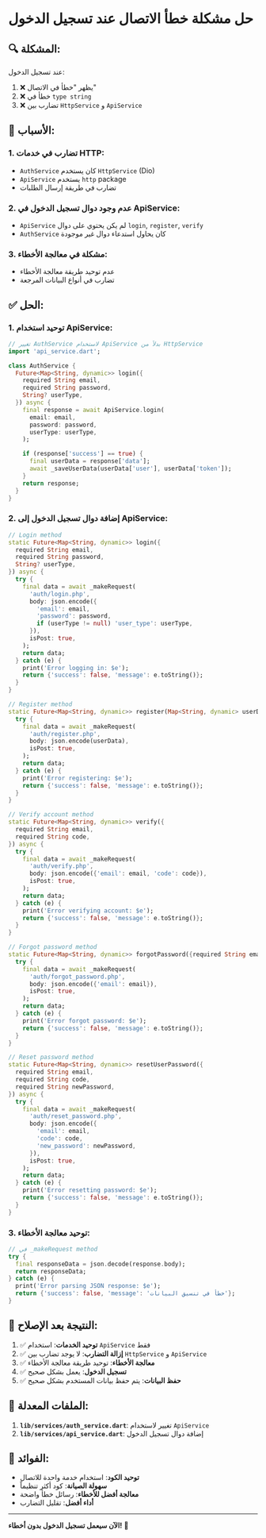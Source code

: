 # حل مشكلة خطأ الاتصال عند تسجيل الدخول

## 🔍 **المشكلة:**

عند تسجيل الدخول:
1. ❌ يظهر "خطأ في الاتصال"
2. ❌ خطأ في `type string`
3. ❌ تضارب بين `HttpService` و `ApiService`

## 🐛 **الأسباب:**

### 1. **تضارب في خدمات HTTP:**
- `AuthService` كان يستخدم `HttpService` (Dio)
- `ApiService` يستخدم `http` package
- تضارب في طريقة إرسال الطلبات

### 2. **عدم وجود دوال تسجيل الدخول في ApiService:**
- `ApiService` لم يكن يحتوي على دوال `login`, `register`, `verify`
- `AuthService` كان يحاول استدعاء دوال غير موجودة

### 3. **مشكلة في معالجة الأخطاء:**
- عدم توحيد طريقة معالجة الأخطاء
- تضارب في أنواع البيانات المرجعة

## ✅ **الحل:**

### 1. **توحيد استخدام ApiService:**
```dart
// تغيير AuthService لاستخدام ApiService بدلاً من HttpService
import 'api_service.dart';

class AuthService {
  Future<Map<String, dynamic>> login({
    required String email,
    required String password,
    String? userType,
  }) async {
    final response = await ApiService.login(
      email: email,
      password: password,
      userType: userType,
    );

    if (response['success'] == true) {
      final userData = response['data'];
      await _saveUserData(userData['user'], userData['token']);
    }
    return response;
  }
}
```

### 2. **إضافة دوال تسجيل الدخول إلى ApiService:**
```dart
// Login method
static Future<Map<String, dynamic>> login({
  required String email,
  required String password,
  String? userType,
}) async {
  try {
    final data = await _makeRequest(
      'auth/login.php',
      body: json.encode({
        'email': email,
        'password': password,
        if (userType != null) 'user_type': userType,
      }),
      isPost: true,
    );
    return data;
  } catch (e) {
    print('Error logging in: $e');
    return {'success': false, 'message': e.toString()};
  }
}

// Register method
static Future<Map<String, dynamic>> register(Map<String, dynamic> userData) async {
  try {
    final data = await _makeRequest(
      'auth/register.php',
      body: json.encode(userData),
      isPost: true,
    );
    return data;
  } catch (e) {
    print('Error registering: $e');
    return {'success': false, 'message': e.toString()};
  }
}

// Verify account method
static Future<Map<String, dynamic>> verify({
  required String email,
  required String code,
}) async {
  try {
    final data = await _makeRequest(
      'auth/verify.php',
      body: json.encode({'email': email, 'code': code}),
      isPost: true,
    );
    return data;
  } catch (e) {
    print('Error verifying account: $e');
    return {'success': false, 'message': e.toString()};
  }
}

// Forgot password method
static Future<Map<String, dynamic>> forgotPassword({required String email}) async {
  try {
    final data = await _makeRequest(
      'auth/forgot_password.php',
      body: json.encode({'email': email}),
      isPost: true,
    );
    return data;
  } catch (e) {
    print('Error forgot password: $e');
    return {'success': false, 'message': e.toString()};
  }
}

// Reset password method
static Future<Map<String, dynamic>> resetUserPassword({
  required String email,
  required String code,
  required String newPassword,
}) async {
  try {
    final data = await _makeRequest(
      'auth/reset_password.php',
      body: json.encode({
        'email': email,
        'code': code,
        'new_password': newPassword,
      }),
      isPost: true,
    );
    return data;
  } catch (e) {
    print('Error resetting password: $e');
    return {'success': false, 'message': e.toString()};
  }
}
```

### 3. **توحيد معالجة الأخطاء:**
```dart
// في _makeRequest method
try {
  final responseData = json.decode(response.body);
  return responseData;
} catch (e) {
  print('Error parsing JSON response: $e');
  return {'success': false, 'message': 'خطأ في تنسيق البيانات'};
}
```

## 🎯 **النتيجة بعد الإصلاح:**

1. ✅ **توحيد الخدمات**: استخدام `ApiService` فقط
2. ✅ **إزالة التضارب**: لا يوجد تضارب بين `HttpService` و `ApiService`
3. ✅ **معالجة الأخطاء**: توحيد طريقة معالجة الأخطاء
4. ✅ **تسجيل الدخول**: يعمل بشكل صحيح
5. ✅ **حفظ البيانات**: يتم حفظ بيانات المستخدم بشكل صحيح

## 📝 **الملفات المعدلة:**

1. **`lib/services/auth_service.dart`**: تغيير لاستخدام `ApiService`
2. **`lib/services/api_service.dart`**: إضافة دوال تسجيل الدخول

## 🔧 **الفوائد:**

- **توحيد الكود**: استخدام خدمة واحدة للاتصال
- **سهولة الصيانة**: كود أكثر تنظيماً
- **معالجة أفضل للأخطاء**: رسائل خطأ واضحة
- **أداء أفضل**: تقليل التضارب

---

**الآن سيعمل تسجيل الدخول بدون أخطاء!** 🎉 